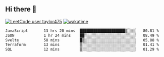 ## Hi there 👋

[![LeetCode user taylor475](https://img.shields.io/badge/dynamic/json?style=for-the-badge&labelColor=black&color=%23ffa116&label=Solved&query=solvedOverTotal&url=https%3A%2F%2Fleetcode-badge.vercel.app%2Fapi%2Fusers%2Ftaylor475&logo=leetcode&logoColor=yellow)](https://leetcode.com/taylor475/)
[![wakatime](https://wakatime.com/badge/user/8c6aced9-f66a-452f-8802-5d7239ce5c50.svg)](https://wakatime.com/@8c6aced9-f66a-452f-8802-5d7239ce5c50)

<!--START_SECTION:waka-->

```txt
JavaScript       13 hrs 20 mins  ████████████████████▒░░░░   80.81 %
JSON             1 hr 24 mins    ██░░░░░░░░░░░░░░░░░░░░░░░   08.49 %
Svelte           58 mins         █▒░░░░░░░░░░░░░░░░░░░░░░░   05.88 %
Terraform        13 mins         ▒░░░░░░░░░░░░░░░░░░░░░░░░   01.41 %
SQL              12 mins         ▒░░░░░░░░░░░░░░░░░░░░░░░░   01.29 %
```

<!--END_SECTION:waka-->

<!--
**taylor475/taylor475** is a _special_ repository because its `README.md` (this file) appears on your GitHub profile.
